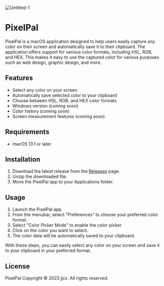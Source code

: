 ![Untitled-1](https://user-images.githubusercontent.com/112969641/229284685-52f34bf4-1f14-4862-884e-a3e2700c51bc.png)
<h1>PixelPal</h1>

<p>PixelPal is a macOS application designed to help users easily capture any color on their screen and automatically save it to their clipboard. The application offers support for various color formats, including HSL, RGB, and HEX. This makes it easy to use the captured color for various purposes such as web design, graphic design, and more.</p>

<h2>Features</h2>

<ul>
  <li>Select any color on your screen</li>
  <li>Automatically save selected color to your clipboard</li>
  <li>Choose between HSL, RGB, and HEX color formats</li>
  <li>Windows version (coming soon)</li>
  <li>Color history (coming soon)</li>
  <li>Screen measurement features (coming soon)</li>
</ul>

<h2>Requirements</h2>

<ul>
  <li>macOS 13.1 or later</li>
</ul>

<h2>Installation</h2>

<ol>
  <li>Download the latest release from the <a href="https://github.com/jjcxdev/PixelPal/releases">Releases</a> page.</li>
  <li>Unzip the downloaded file.</li>
  <li>Move the PixelPal app to your Applications folder.</li>
</ol>

<h2>Usage</h2>

<ol>
  <li>Launch the PixelPal app.</li>
  <li>From the menubar, select "Preferences" to choose your preferred color format.</li>
  <li>Select "Color Picker Mode" to enable the color picker.</li>
  <li>Click on the color you want to select.</li>
  <li>The color data will be automatically saved to your clipboard.</li>
</ol>
<p>With these steps, you can easily select any color on your screen and save it to your clipboard in your preferred format.</p>

<h2>License</h2>

<p>PixelPal Copyright © 2023 jjcx. All rights reserved.</p>
